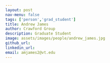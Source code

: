 ```yaml
---
layout: post
nav-menu: false
tags: ['person','grad_student']
title: Andrew James 
author: Crawford Group
description: Graduate Student
image: assets/images/people/andrew_james.jpg
github_url: 
linkedin_url: 
email: amjames2@vt.edu 
---
```

